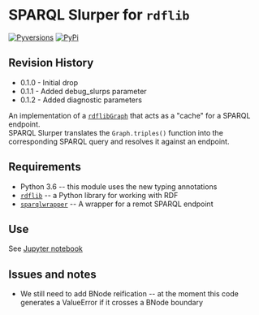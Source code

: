 # SPARQL Slurper for `rdflib`
[![Pyversions](https://img.shields.io/pypi/pyversions/sparql_slurper.svg)](https://pypi.python.org/pypi/sparql_slurper)
[![PyPi](https://version-image.appspot.com/pypi/?name=sparql_slurper)](https://pypi.python.org/pypi/sparql_slurper)

## Revision History
* 0.1.0 - Initial drop
* 0.1.1 - Added debug_slurps parameter
* 0.1.2 - Added diagnostic parameters

An implementation of a [`rdflib`](https://github.com/RDFLib/rdflib)[`Graph`](https://rdflib.readthedocs.io/en/stable/apidocs/rdflib.html#rdflib.graph.Graph) that acts as a "cache" for a SPARQL endpoint.  
SPARQL Slurper translates the `Graph.triples()` function into the corresponding SPARQL
query and resolves it against an endpoint.  

## Requirements
* Python 3.6 -- this module uses the new typing annotations
* [`rdflib`](https://github.com/RDFLib/rdflib) -- a Python library for working with RDF
* [`sparqlwrapper`](https://github.com/RDFLib/sparqlwrapper) -- A wrapper for a remot SPARQL endpoint

## Use
See [Jupyter notebook](README.ipynb)

## Issues and notes
* We still need to add BNode reification -- at the moment this code generates a ValueError if it crosses a BNode boundary